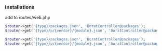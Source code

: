 ### Installations


add to routes/web.php
```php
$router->get('{type}/packages.json', 'BoratController@packages');
$router->get('{type}/p/{vendor}/{module}.json', 'BoratController@package');

$router->get('{type}/packages.json', 'BoratController@packages');
$router->get('{type}/p/{vendor}/{module}.json', 'BoratController@package');
```
